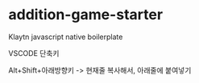 # addition-game-starter
Klaytn javascript native boilerplate



VSCODE 단축키

Alt+Shift+아래방향키 -> 현재줄 복사해서, 아래줄에 붙여넣기